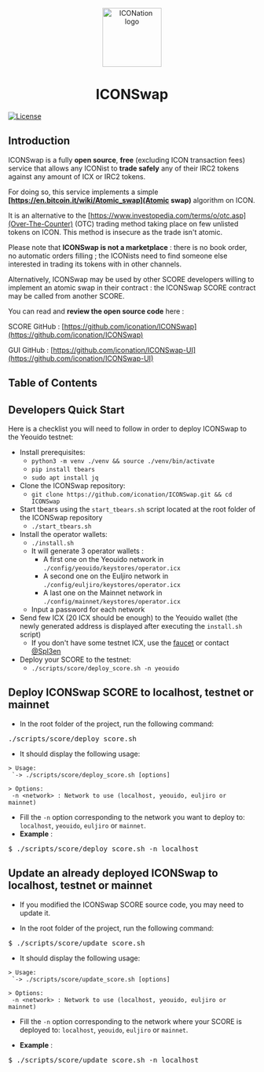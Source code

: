 <p align="center">
  <img 
    src="https://iconation.team/images/very_small.png" 
    width="120px"
    alt="ICONation logo">
</p>

<h1 align="center">ICONSwap</h1>

 [![License](https://img.shields.io/badge/License-Apache%202.0-blue.svg)](https://opensource.org/licenses/Apache-2.0)

## Introduction

ICONSwap is a fully **open source**, **free** (excluding ICON transaction fees) service that allows any ICONist to **trade safely** any of their IRC2 tokens against any amount of ICX or IRC2 tokens.

For doing so, this service implements a simple **[https://en.bitcoin.it/wiki/Atomic_swap](Atomic swap)** algorithm on ICON.

It is an alternative to the [https://www.investopedia.com/terms/o/otc.asp](Over-The-Counter) (OTC) trading method taking place on few unlisted tokens on ICON. This method is insecure as the trade isn't atomic.

Please note that **ICONSwap is not a marketplace** : there is no book order, no automatic orders filling ; the ICONists need to find someone else interested in trading its tokens with in other channels.

Alternatively, ICONSwap may be used by other SCORE developers willing to implement an atomic swap in their contract : the ICONSwap SCORE contract may be called from another SCORE.


You can read and **review the open source code** here :

SCORE GitHub : [https://github.com/iconation/ICONSwap](https://github.com/iconation/ICONSwap)

GUI GitHub : [https://github.com/iconation/ICONSwap-UI](https://github.com/iconation/ICONSwap-UI) 


## Table of Contents

## Developers Quick Start

Here is a checklist you will need to follow in order to deploy ICONSwap to the Yeouido testnet:

  * Install prerequisites:
    * `python3 -m venv ./venv && source ./venv/bin/activate`
    * `pip install tbears`
    * `sudo apt install jq`
  * Clone the ICONSwap repository:
    * `git clone https://github.com/iconation/ICONSwap.git && cd ICONSwap`
  * Start tbears using the `start_tbears.sh` script located at the root folder of the ICONSwap repository
    * `./start_tbears.sh`
  * Install the operator wallets:
    * `./install.sh`
    * It will generate 3 operator wallets : 
      * A first one on the Yeouido network in `./config/yeouido/keystores/operator.icx`
      * A second one on the Euljiro network in `./config/euljiro/keystores/operator.icx`
      * A last one on the Mainnet network in `./config/mainnet/keystores/operator.icx`
    * Input a password for each network
  * Send few ICX (20 ICX should be enough) to the Yeouido wallet (the newly generated address is displayed after executing the `install.sh` script)
    * If you don't have some testnet ICX, use the [faucet](http://icon-faucet.ibriz.ai/) or contact [@Spl3en](https://t.me/Spl3en)
  * Deploy your SCORE to the testnet:
    * `./scripts/score/deploy_score.sh -n yeouido`
    
## Deploy ICONSwap SCORE to localhost, testnet or mainnet

- In the root folder of the project, run the following command:
<pre>./scripts/score/deploy_score.sh</pre>

- It should display the following usage:
```
> Usage:
 `-> ./scripts/score/deploy_score.sh [options]

> Options:
 -n <network> : Network to use (localhost, yeouido, euljiro or mainnet)
```

- Fill the `-n` option corresponding to the network you want to deploy to: `localhost`, `yeouido`, `euljiro` or `mainnet`.
- **Example** : 
<pre>$ ./scripts/score/deploy_score.sh -n localhost</pre>

## Update an already deployed ICONSwap to localhost, testnet or mainnet

- If you modified the ICONSwap SCORE source code, you may need to update it.

- In the root folder of the project, run the following command:
<pre>$ ./scripts/score/update_score.sh</pre>

- It should display the following usage:
```
> Usage:
 `-> ./scripts/score/update_score.sh [options]

> Options:
 -n <network> : Network to use (localhost, yeouido, euljiro or mainnet)
```

- Fill the `-n` option corresponding to the network where your SCORE is deployed to: `localhost`, `yeouido`, `euljiro` or `mainnet`.

- **Example** :
<pre>$ ./scripts/score/update_score.sh -n localhost</pre>
